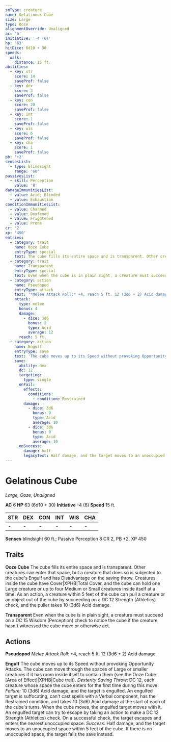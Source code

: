 ```yaml
---
smType: creature
name: Gelatinous Cube
size: Large
type: Ooze
alignmentOverride: Unaligned
ac: '6'
initiative: '-4 (6)'
hp: '63'
hitDice: 6d10 + 30
speeds:
  walk:
    distance: 15 ft.
abilities:
  - key: str
    score: 14
    saveProf: false
  - key: dex
    score: 3
    saveProf: false
  - key: con
    score: 20
    saveProf: false
  - key: int
    score: 1
    saveProf: false
  - key: wis
    score: 6
    saveProf: false
  - key: cha
    score: 1
    saveProf: false
pb: '+2'
sensesList:
  - type: blindsight
    range: '60'
passivesList:
  - skill: Perception
    value: '8'
damageImmunitiesList:
  - value: Acid; Blinded
  - value: Exhaustion
conditionImmunitiesList:
  - value: Charmed
  - value: Deafened
  - value: Frightened
  - value: Prone
cr: '2'
xp: '450'
entries:
  - category: trait
    name: Ooze Cube
    entryType: special
    text: The cube fills its entire space and is transparent. Other creatures can enter that space, but a creature that does so is subjected to the cube's Engulf and has Disadvantage on the saving throw. Creatures inside the cube have Cover|XPHB|Total Cover, and the cube can hold one Large creature or up to four Medium or Small creatures inside itself at a time. As an action, a creature within 5 feet of the cube can pull a creature or an object out of the cube by succeeding on a DC 12 Strength (Athletics) check, and the puller takes 10 (3d6) Acid damage.
  - category: trait
    name: Transparent
    entryType: special
    text: Even when the cube is in plain sight, a creature must succeed on a DC 15 Wisdom (Perception) check to notice the cube if the creature hasn't witnessed the cube move or otherwise act.
  - category: action
    name: Pseudopod
    entryType: attack
    text: '*Melee Attack Roll:* +4, reach 5 ft. 12 (3d6 + 2) Acid damage.'
    attack:
      type: melee
      bonus: 4
      damage:
        - dice: 3d6
          bonus: 2
          type: Acid
          average: 12
      reach: 5 ft.
  - category: action
    name: Engulf
    entryType: save
    text: 'The cube moves up to its Speed without provoking Opportunity Attacks. The cube can move through the spaces of Large or smaller creatures if it has room inside itself to contain them (see the Ooze Cube [Area of Effect]|XPHB|Cube trait). *Dexterity Saving Throw*: DC 12, each creature whose space the cube enters for the first time during this move. *Failure:*  10 (3d6) Acid damage, and the target is engulfed. An engulfed target is suffocating, can''t cast spells with a Verbal component, has the Restrained condition, and takes 10 (3d6) Acid damage at the start of each of the cube''s turns. When the cube moves, the engulfed target moves with it. An engulfed target can try to escape by taking an action to make a DC 12 Strength (Athletics) check. On a successful check, the target escapes and enters the nearest unoccupied space. *Success:*  Half damage, and the target moves to an unoccupied space within 5 feet of the cube. If there is no unoccupied space, the target fails the save instead.'
    save:
      ability: dex
      dc: 12
      targeting:
        type: single
      onFail:
        effects:
          conditions:
            - condition: Restrained
        damage:
          - dice: 3d6
            bonus: 0
            type: Acid
            average: 10
          - dice: 3d6
            bonus: 0
            type: Acid
            average: 10
      onSuccess:
        damage: half
        legacyText: Half damage, and the target moves to an unoccupied space within 5 feet of the cube. If there is no unoccupied space, the target fails the save instead.
---
```


# Gelatinous Cube
*Large, Ooze, Unaligned*

**AC** 6
**HP** 63 (6d10 + 30)
**Initiative** -4 (6)
**Speed** 15 ft.

| STR | DEX | CON | INT | WIS | CHA |
| --- | --- | --- | --- | --- | --- |
| - | - | - | - | - | - |

**Senses** blindsight 60 ft.; Passive Perception 8
CR 2, PB +2, XP 450

## Traits

**Ooze Cube**
The cube fills its entire space and is transparent. Other creatures can enter that space, but a creature that does so is subjected to the cube's Engulf and has Disadvantage on the saving throw. Creatures inside the cube have Cover|XPHB|Total Cover, and the cube can hold one Large creature or up to four Medium or Small creatures inside itself at a time. As an action, a creature within 5 feet of the cube can pull a creature or an object out of the cube by succeeding on a DC 12 Strength (Athletics) check, and the puller takes 10 (3d6) Acid damage.

**Transparent**
Even when the cube is in plain sight, a creature must succeed on a DC 15 Wisdom (Perception) check to notice the cube if the creature hasn't witnessed the cube move or otherwise act.

## Actions

**Pseudopod**
*Melee Attack Roll:* +4, reach 5 ft. 12 (3d6 + 2) Acid damage.

**Engulf**
The cube moves up to its Speed without provoking Opportunity Attacks. The cube can move through the spaces of Large or smaller creatures if it has room inside itself to contain them (see the Ooze Cube [Area of Effect]|XPHB|Cube trait). *Dexterity Saving Throw*: DC 12, each creature whose space the cube enters for the first time during this move. *Failure:*  10 (3d6) Acid damage, and the target is engulfed. An engulfed target is suffocating, can't cast spells with a Verbal component, has the Restrained condition, and takes 10 (3d6) Acid damage at the start of each of the cube's turns. When the cube moves, the engulfed target moves with it. An engulfed target can try to escape by taking an action to make a DC 12 Strength (Athletics) check. On a successful check, the target escapes and enters the nearest unoccupied space. *Success:*  Half damage, and the target moves to an unoccupied space within 5 feet of the cube. If there is no unoccupied space, the target fails the save instead.
